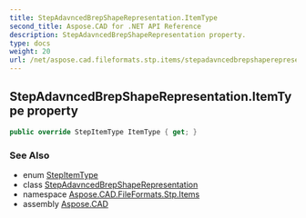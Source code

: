 ```yaml
---
title: StepAdavncedBrepShapeRepresentation.ItemType
second_title: Aspose.CAD for .NET API Reference
description: StepAdavncedBrepShapeRepresentation property. 
type: docs
weight: 20
url: /net/aspose.cad.fileformats.stp.items/stepadavncedbrepshaperepresentation/itemtype/
---
```

## StepAdavncedBrepShapeRepresentation.ItemType property

```csharp
public override StepItemType ItemType { get; }
```

### See Also

* enum [StepItemType](../../stepitemtype/)
* class [StepAdavncedBrepShapeRepresentation](../)
* namespace [Aspose.CAD.FileFormats.Stp.Items](../../stepadavncedbrepshaperepresentation/)
* assembly [Aspose.CAD](../../../)


